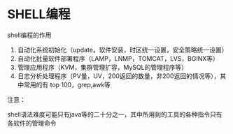 # SHELL编程

shell编程的作用

1. 自动化系统初始化（update，软件安装，时区统一设置，安全策略统一设置）
2. 自动化批量软件部署程序（LAMP，LNMP，TOMCAT，LVS，BGINX等）
3. 管理应用程序（KVM，集群管理扩容，MySQL的管理程序等）
4. 日志分析处理程序（PV量，UV，200返回的数量，非200返回的情况等），其中常用的有 top 100，grep,awk等

注意：

shell语法难度可能只有java等的二十分之一，其中所用到的工具的各种指令只有各软件的管理命令



